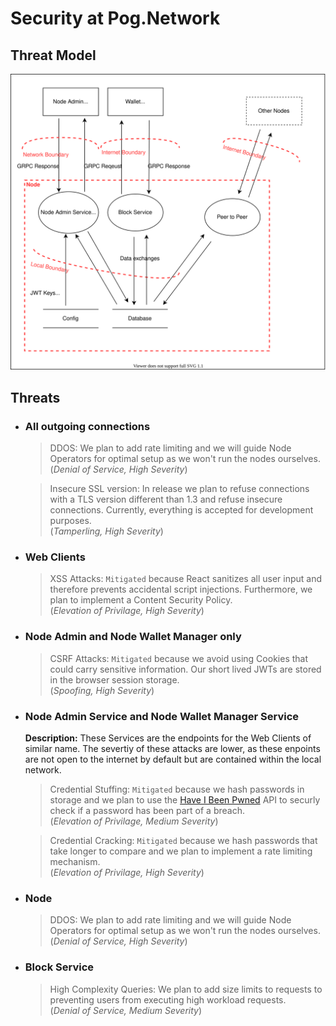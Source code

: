 # Security at Pog.Network

## Threat Model
![](threat.drawio.svg)

## Threats

- ### All outgoing connections
    > DDOS: We plan to add rate limiting and we will guide Node Operators for optimal setup as we won't run the nodes ourselves.
    <br>(_Denial of Service, High Severity_)

    > Insecure SSL version: In release we plan to refuse connections with a TLS version different than 1.3 and refuse insecure connections. Currently, everything is accepted for development purposes.
    <br> (_Tamperling, High Severity_)
    
- ### Web Clients
    > XSS Attacks: `Mitigated` because React sanitizes all user input and therefore prevents accidental script injections. Furthermore, we plan to implement a Content Security Policy.
    <br> (_Elevation of Privilage, High Severity_)

- ### Node Admin and Node Wallet Manager only
    > CSRF Attacks: `Mitigated` because we avoid using Cookies that could carry sensitive information. Our short lived JWTs are stored in the browser session storage.
    <br> (_Spoofing, High Severity_)

- ### Node Admin Service and Node Wallet Manager Service
    **Description:**
    These Services are the endpoints for the Web Clients of similar name.
    The severtiy of these attacks are lower, as these enpoints are not open to the internet by default but are contained within the local network.

    > Credential Stuffing: `Mitigated` because we hash passwords in storage and we plan to use the [Have I Been Pwned](https://haveibeenpwned.com/) API to securly check if a password has been part of a breach. 
    <br> (_Elevation of Privilage, Medium Severity_)

    > Credential Cracking: `Mitigated` because we hash passwords that take longer to compare and we plan to implement a rate limiting mechanism.
    <br> (_Elevation of Privilage, High Severity_)

- ### Node
    > DDOS: We plan to add rate limiting and we will guide Node Operators for optimal setup as we won't run the nodes ourselves.
    <br>(_Denial of Service, High Severity_)

- ### Block Service
    > High Complexity Queries: We plan to add size limits to requests to preventing users from executing high workload requests.
    <br> (_Denial of Service, Medium Severity_)